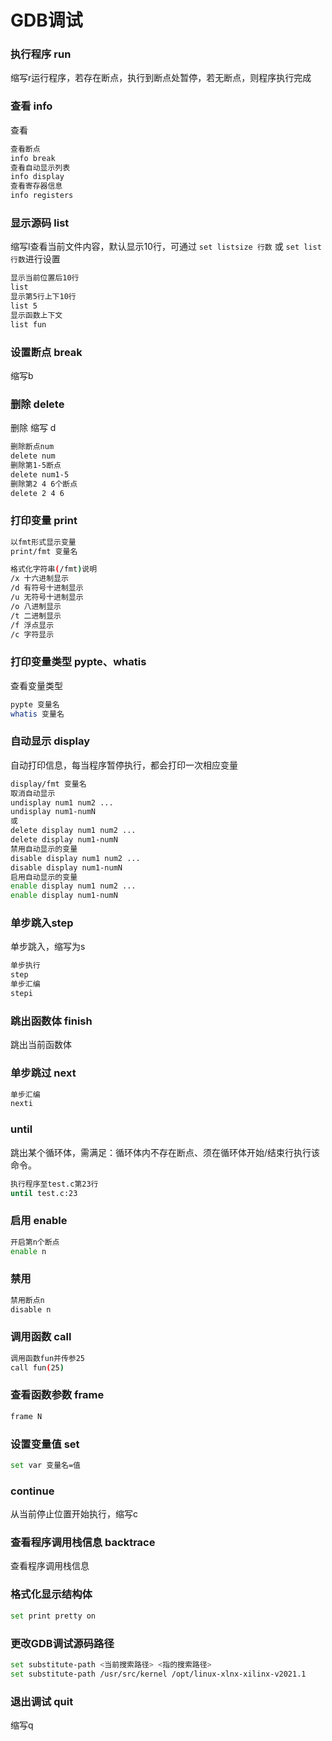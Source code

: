 # GDB调试

### 执行程序 run

缩写r运行程序，若存在断点，执行到断点处暂停，若无断点，则程序执行完成

### 查看 info

查看

```bash
查看断点
info break
查看自动显示列表
info display
查看寄存器信息
info registers
```

### 显示源码 list

缩写l查看当前文件内容，默认显示10行，可通过 `set listsize 行数` 或 `set list 行数`进行设置

```bash
显示当前位置后10行
list
显示第5行上下10行
list 5
显示函数上下文
list fun
```

### 设置断点 break

缩写b

### 删除 delete 

删除 缩写 d 

```bash
删除断点num
delete num
删除第1-5断点
delete num1-5
删除第2 4 6个断点
delete 2 4 6
```

### 打印变量 print

```bash
以fmt形式显示变量
print/fmt 变量名
```

```bash
格式化字符串(/fmt)说明
/x 十六进制显示
/d 有符号十进制显示
/u 无符号十进制显示
/o 八进制显示
/t 二进制显示
/f 浮点显示
/c 字符显示
```

### 打印变量类型 pypte、whatis

查看变量类型

```bash
pypte 变量名
whatis 变量名
```

### 自动显示 display

自动打印信息，每当程序暂停执行，都会打印一次相应变量

```bash
display/fmt 变量名
取消自动显示
undisplay num1 num2 ...
undisplay num1-numN
或
delete display num1 num2 ...
delete display num1-numN
禁用自动显示的变量
disable display num1 num2 ...
disable display num1-numN
启用自动显示的变量
enable display num1 num2 ...
enable display num1-numN
```

### 单步跳入step

单步跳入，缩写为s

```bash
单步执行
step
单步汇编
stepi
```



### 跳出函数体 finish

跳出当前函数体

### 单步跳过 next

```bash
单步汇编
nexti
```



### until

跳出某个循环体，需满足：循环体内不存在断点、须在循环体开始/结束行执行该命令。

```bash
执行程序至test.c第23行
until test.c:23
```

### 启用 enable

```bash
开启第n个断点
enable n
```

### 禁用

```bash
禁用断点n
disable n
```

### 调用函数 call

```bash
调用函数fun并传参25
call fun(25)
```

### 查看函数参数 frame

```bash
frame N
```

### 设置变量值 set

```bash
set var 变量名=值
```

### continue

从当前停止位置开始执行，缩写c

### 查看程序调用栈信息 backtrace

查看程序调用栈信息

### 格式化显示结构体

```bash
set print pretty on
```

### 更改GDB调试源码路径

```bash
set substitute-path <当前搜索路径> <指的搜索路径>
set substitute-path /usr/src/kernel /opt/linux-xlnx-xilinx-v2021.1
```











### 退出调试 quit

缩写q

